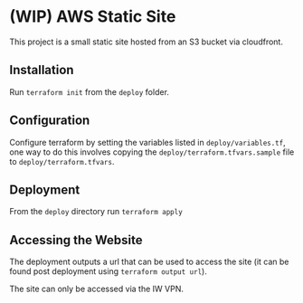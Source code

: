 # (WIP) AWS Static Site

This project is a small static site hosted from an S3 bucket via cloudfront.

## Installation

Run `terraform init` from the `deploy` folder.

## Configuration

Configure terraform by setting the variables listed in `deploy/variables.tf`,
one way to do this involves copying the `deploy/terraform.tfvars.sample` file
to `deploy/terraform.tfvars`.

## Deployment

From the `deploy` directory run `terraform apply`

## Accessing the Website

The deployment outputs a url that can be used to access the site
(it can be found post deployment using `terraform output url`).

The site can only be accessed via the IW VPN.